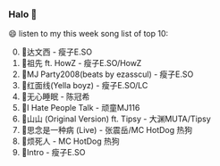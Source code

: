 

### Halo 👋

😄 listen to my this week song list of top 10:

0. 🌈达文西 - 瘦子E.SO
1. 🌈祖先 ft. HowZ - 瘦子E.SO/HowZ
2. 🌈MJ Party2008(beats by ezasscul) - 瘦子E.SO
3. 🌈红面线(Yella boyz) - 瘦子E.SO/LC
4. 🌈无心睡眠 - 陈冠希
5. 🌈I Hate People Talk - 顽童MJ116
6. 🌈山山 (Original Version) ft. Tipsy - 大渊MUTA/Tipsy
7. 🌈思念是一种病 (Live) - 张震岳/MC HotDog 热狗
8. 🌈烦死人 - MC HotDog 热狗
9. 🌈Intro - 瘦子E.SO

